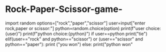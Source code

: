 # Rock-Paper-Scissor-game-
import random
options=["rock","paper","scissor"]
user=input["enter rock,paper or scissor:"]
python=random.choice(option)
print(f"user choice:{user}")
print(f"python choice:{python}")
if user==python
print("tie")
elif(user=="rock" and python=="scissor") or (user=="scissor" and python=="paper"):
print ("you won")
else:
print("python won"

